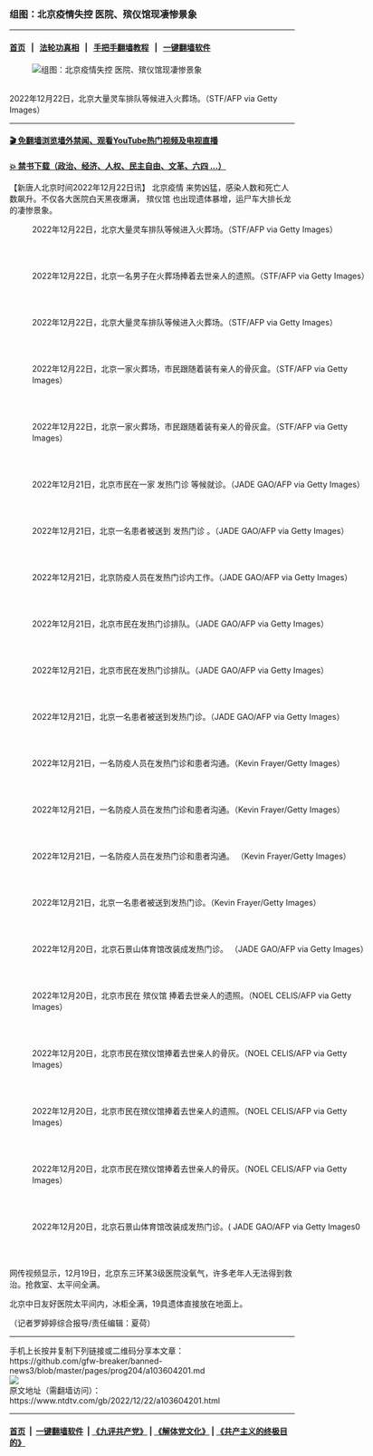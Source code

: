 ### 组图：北京疫情失控 医院、殡仪馆现凄惨景象
------------------------

#### [首页](https://github.com/gfw-breaker/banned-news3/blob/master/README.md) &nbsp;&nbsp;|&nbsp;&nbsp; [法轮功真相](https://github.com/begood0513/basic/blob/master/README.md)  &nbsp;&nbsp;|&nbsp;&nbsp; [手把手翻墙教程](https://github.com/gfw-breaker/guides/wiki)  &nbsp;&nbsp;|&nbsp;&nbsp; [一键翻墙软件](https://github.com/gfw-breaker/nogfw/blob/master/README.md)  



<div><div class="featured_image">
 <figure>
  <img alt="组图：北京疫情失控 医院、殡仪馆现凄惨景象" src="https://i.ntdtv.com/assets/uploads/2022/12/GettyImages-1245779548-800x450.jpg"/>
 </figure><br/>
 <span class="caption">
  2022年12月22日，北京大量灵车排队等候进入火葬场。（STF/AFP via Getty Images）
 </span>
</div>
</div><hr/>

#### [ 🎬  免翻墙浏览墙外禁闻、观看YouTube热门视频及电视直播](https://github.com/gfw-breaker/HelloWorld)

#### [ 💥  禁书下载（政治、经济、人权、民主自由、文革、六四 ...）](https://github.com/gfw-breaker/books/blob/master/README.md)

<div><div class="post_content" itemprop="articleBody">
 <p>
  【新唐人北京时间2022年12月22日讯】
  <ok href="https://www.ntdtv.com/gb/北京疫情.htm">
   北京疫情
  </ok>
  来势凶猛，感染人数和死亡人数飙升。不仅各大医院白天黑夜爆满，
  <ok href="https://www.ntdtv.com/gb/殡仪馆.htm">
   殡仪馆
  </ok>
  也出现遗体暴增，运尸车大排长龙的凄惨景象。
 </p>
 <figure class="wp-caption alignnone" id="attachment_103604218" style="width: 600px">
  <img alt="" class="size-medium wp-image-103604218" src="https://i.ntdtv.com/assets/uploads/2022/12/gettyimages-1245779422-612x612-600x399.jpg">
   <br/><figcaption class="wp-caption-text">
    2022年12月22日，北京大量灵车排队等候进入火葬场。（STF/AFP via Getty Images）
   </figcaption><br/>
  </img>
 </figure><br/>
 <figure class="wp-caption alignnone" id="attachment_103604219" style="width: 600px">
  <img alt="" class="size-medium wp-image-103604219" src="https://i.ntdtv.com/assets/uploads/2022/12/gettyimages-1245779221-612x612-600x399.jpg">
   <br/><figcaption class="wp-caption-text">
    2022年12月22日，北京一名男子在火葬场捧着去世亲人的遗照。（STF/AFP via Getty Images）
   </figcaption><br/>
  </img>
 </figure><br/>
 <figure class="wp-caption alignnone" id="attachment_103604220" style="width: 600px">
  <img alt="" class="size-medium wp-image-103604220" src="https://i.ntdtv.com/assets/uploads/2022/12/gettyimages-1245779548-612x612-600x399.jpg"/>
  <br/><figcaption class="wp-caption-text">
   2022年12月22日，北京大量灵车排队等候进入火葬场。（STF/AFP via Getty Images）
  </figcaption><br/>
 </figure><br/>
 <figure class="wp-caption alignnone" id="attachment_103604221" style="width: 600px">
  <img alt="" class="size-medium wp-image-103604221" src="https://i.ntdtv.com/assets/uploads/2022/12/gettyimages-1245779374-612x612-600x399.jpg"/>
  <br/><figcaption class="wp-caption-text">
   2022年12月22日，北京一家火葬场，市民跟随着装有亲人的骨灰盒。（STF/AFP via Getty Images）
  </figcaption><br/>
 </figure><br/>
 <figure class="wp-caption alignnone" id="attachment_103604222" style="width: 600px">
  <img alt="" class="size-medium wp-image-103604222" src="https://i.ntdtv.com/assets/uploads/2022/12/gettyimages-1245779511-612x612-600x399.jpg"/>
  <br/><figcaption class="wp-caption-text">
   2022年12月22日，北京一家火葬场，市民跟随着装有亲人的骨灰盒。（STF/AFP via Getty Images）
  </figcaption><br/>
 </figure><br/>
 <figure class="wp-caption alignnone" id="attachment_103604202" style="width: 600px">
  <img alt="" class="size-medium wp-image-103604202" src="https://i.ntdtv.com/assets/uploads/2022/12/gettyimages-1245762905-612x612-600x399.jpg"/>
  <br/><figcaption class="wp-caption-text">
   2022年12月21日，北京市民在一家
   <ok href="https://www.ntdtv.com/gb/发热门诊.htm">
    发热门诊
   </ok>
   等候就诊。（JADE GAO/AFP via Getty Images）
  </figcaption><br/>
 </figure><br/>
 <figure class="wp-caption alignnone" id="attachment_103604209" style="width: 600px">
  <img alt="" class="size-medium wp-image-103604209" src="https://i.ntdtv.com/assets/uploads/2022/12/gettyimages-1245763170-612x612-600x399.jpg"/>
  <br/><figcaption class="wp-caption-text">
   2022年12月21日，北京一名患者被送到
   <ok href="https://www.ntdtv.com/gb/发热门诊.htm">
    发热门诊
   </ok>
   。（JADE GAO/AFP via Getty Images）
  </figcaption><br/>
 </figure><br/>
 <figure class="wp-caption alignnone" id="attachment_103604210" style="width: 600px">
  <img alt="" class="size-medium wp-image-103604210" src="https://i.ntdtv.com/assets/uploads/2022/12/gettyimages-1245763207-612x612-600x399.jpg"/>
  <br/><figcaption class="wp-caption-text">
   2022年12月21日，北京防疫人员在发热门诊内工作。（JADE GAO/AFP via Getty Images）
  </figcaption><br/>
 </figure><br/>
 <figure class="wp-caption alignnone" id="attachment_103604211" style="width: 600px">
  <img alt="" class="size-medium wp-image-103604211" src="https://i.ntdtv.com/assets/uploads/2022/12/gettyimages-1245762949-612x612-600x399.jpg"/>
  <br/><figcaption class="wp-caption-text">
   2022年12月21日，北京市民在发热门诊排队。（JADE GAO/AFP via Getty Images）
  </figcaption><br/>
 </figure><br/>
 <figure class="wp-caption alignnone" id="attachment_103604212" style="width: 600px">
  <img alt="" class="size-medium wp-image-103604212" src="https://i.ntdtv.com/assets/uploads/2022/12/gettyimages-1245763156-612x612-600x399.jpg"/>
  <br/><figcaption class="wp-caption-text">
   2022年12月21日，北京市民在发热门诊排队。（JADE GAO/AFP via Getty Images）
  </figcaption><br/>
 </figure><br/>
 <figure class="wp-caption alignnone" id="attachment_103604213" style="width: 600px">
  <img alt="" class="size-medium wp-image-103604213" src="https://i.ntdtv.com/assets/uploads/2022/12/gettyimages-1245763082-612x612-600x399.jpg"/>
  <br/><figcaption class="wp-caption-text">
   2022年12月21日，北京一名患者被送到发热门诊。（JADE GAO/AFP via Getty Images）
  </figcaption><br/>
 </figure><br/>
 <figure class="wp-caption alignnone" id="attachment_103604214" style="width: 600px">
  <img alt="" class="size-medium wp-image-103604214" src="https://i.ntdtv.com/assets/uploads/2022/12/gettyimages-1451034421-612x612-600x399.jpg"/>
  <br/><figcaption class="wp-caption-text">
   2022年12月21日，一名防疫人员在发热门诊和患者沟通。（Kevin Frayer/Getty Images）
  </figcaption><br/>
 </figure><br/>
 <figure class="wp-caption alignnone" id="attachment_103604215" style="width: 600px">
  <img alt="" class="size-medium wp-image-103604215" src="https://i.ntdtv.com/assets/uploads/2022/12/gettyimages-1451034385-612x612-600x438.jpg"/>
  <br/><figcaption class="wp-caption-text">
   2022年12月21日，一名防疫人员在发热门诊和患者沟通。（Kevin Frayer/Getty Images）
  </figcaption><br/>
 </figure><br/>
 <figure class="wp-caption alignnone" id="attachment_103604216" style="width: 600px">
  <img alt="" class="size-medium wp-image-103604216" src="https://i.ntdtv.com/assets/uploads/2022/12/gettyimages-1451034195-612x612-600x390.jpg"/>
  <br/><figcaption class="wp-caption-text">
   2022年12月21日，一名防疫人员在发热门诊和患者沟通。 （Kevin Frayer/Getty Images）
  </figcaption><br/>
 </figure><br/>
 <figure class="wp-caption alignnone" id="attachment_103604217" style="width: 600px">
  <img alt="" class="size-medium wp-image-103604217" src="https://i.ntdtv.com/assets/uploads/2022/12/gettyimages-1451186453-612x612-600x405.jpg"/>
  <br/><figcaption class="wp-caption-text">
   2022年12月21日，北京一名患者被送到发热门诊。（Kevin Frayer/Getty Images）
  </figcaption><br/>
 </figure><br/>
 <figure class="wp-caption alignnone" id="attachment_103604203" style="width: 600px">
  <img alt="" class="size-medium wp-image-103604203" src="https://i.ntdtv.com/assets/uploads/2022/12/gettyimages-1245740893-612x612-600x399.jpg"/>
  <br/><figcaption class="wp-caption-text">
   2022年12月20日，北京石景山体育馆改装成发热门诊。 （JADE GAO/AFP via Getty Images）
  </figcaption><br/>
 </figure><br/>
 <figure class="wp-caption alignnone" id="attachment_103604204" style="width: 600px">
  <img alt="" class="size-medium wp-image-103604204" src="https://i.ntdtv.com/assets/uploads/2022/12/gettyimages-1245739947-612x612-600x394.jpg"/>
  <br/><figcaption class="wp-caption-text">
   2022年12月20日，北京市民在
   <ok href="https://www.ntdtv.com/gb/殡仪馆.htm">
    殡仪馆
   </ok>
   捧着去世亲人的遗照。（NOEL CELIS/AFP via Getty Images）
  </figcaption><br/>
 </figure><br/>
 <figure class="wp-caption alignnone" id="attachment_103604205" style="width: 600px">
  <img alt="" class="size-medium wp-image-103604205" src="https://i.ntdtv.com/assets/uploads/2022/12/gettyimages-1245739926-612x612-600x400.jpg"/>
  <br/><figcaption class="wp-caption-text">
   2022年12月20日，北京市民在殡仪馆捧着去世亲人的骨灰。（NOEL CELIS/AFP via Getty Images）
  </figcaption><br/>
 </figure><br/>
 <figure class="wp-caption alignnone" id="attachment_103604206" style="width: 600px">
  <img alt="" class="size-medium wp-image-103604206" src="https://i.ntdtv.com/assets/uploads/2022/12/gettyimages-1245739900-612x612-600x408.jpg"/>
  <br/><figcaption class="wp-caption-text">
   2022年12月20日，北京市民在殡仪馆捧着去世亲人的遗照。（NOEL CELIS/AFP via Getty Images）
  </figcaption><br/>
 </figure><br/>
 <figure class="wp-caption alignnone" id="attachment_103604207" style="width: 600px">
  <img alt="" class="size-medium wp-image-103604207" src="https://i.ntdtv.com/assets/uploads/2022/12/gettyimages-1245740149-612x612-600x436.jpg"/>
  <br/><figcaption class="wp-caption-text">
   2022年12月20日，北京市民在殡仪馆捧着去世亲人的骨灰。（NOEL CELIS/AFP via Getty Images）
  </figcaption><br/>
 </figure><br/>
 <figure class="wp-caption alignnone" id="attachment_103604208" style="width: 600px">
  <img alt="" class="size-medium wp-image-103604208" src="https://i.ntdtv.com/assets/uploads/2022/12/gettyimages-1245741274-612x612-600x399.jpg"/>
  <br/><figcaption class="wp-caption-text">
   2022年12月20日，北京石景山体育馆改装成发热门诊。( JADE GAO/AFP via Getty Images0
  </figcaption><br/>
 </figure><br/>
 <p>
  网传视频显示，12月19日，北京东三环某3级医院没氧气，许多老年人无法得到救治。抢救室、太平间全满。
  <br/>
 </p>
 <p>
 </p>
 <p>
 </p>
 <p>
  北京中日友好医院太平间内，冰柜全满，19具遗体直接放在地面上。
 </p>
 <p>
 </p>
 <p>
  <p>
   （记者罗婷婷综合报导/责任编辑：夏荷）
  </p>
  <div class="single_ad">
  </div>
 </p>
</div>
</div>
<hr/>
手机上长按并复制下列链接或二维码分享本文章：<br/>
https://github.com/gfw-breaker/banned-news3/blob/master/pages/prog204/a103604201.md <br/>
<a href='https://github.com/gfw-breaker/banned-news3/blob/master/pages/prog204/a103604201.md'><img src='https://github.com/gfw-breaker/banned-news3/blob/master/pages/prog204/a103604201.md.png'/></a> <br/>
原文地址（需翻墙访问）：https://www.ntdtv.com/gb/2022/12/22/a103604201.html


------------------------
#### [首页](https://github.com/gfw-breaker/banned-news3/blob/master/README.md) &nbsp;|&nbsp; [一键翻墙软件](https://github.com/gfw-breaker/nogfw/blob/master/README.md) &nbsp;| [《九评共产党》](https://github.com/gfw-breaker/9ping.md/blob/master/README.md#九评之一评共产党是什么) | [《解体党文化》](https://github.com/gfw-breaker/jtdwh.md/blob/master/README.md) | [《共产主义的终极目的》](https://github.com/gfw-breaker/gczydzjmd.md/blob/master/README.md)


<img src='http://gfw-breaker.win/banned-news3/pages/prog204/a103604201.md' width='0px' height='0px'/>